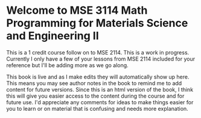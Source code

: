 # Welcome to MSE 3114 Math Programming for Materials Science and Engineering II

This is a 1 credit course follow on to MSE 2114.  This is a work in progress.  Currently I only have a few of your lessons from MSE 2114 included for your reference but I'll be adding more as we go along.  

This book is live and as I make edits they will automatically show up here.  This means you may see author notes in the book to remind me to add content for future versions.  Since this is an html version of the book, I think this will give you easier access to the content during the course and for future use.  I'd appreciate any comments for ideas to make things easier for you to learn or on material that is confusing and needs more explanation.  

```{tableofcontents}
```
